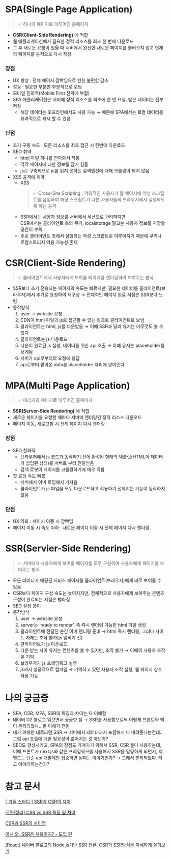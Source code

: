 
# SPA(Single Page Application)
> ✅ 하나의 페이지로 이루어진 홈페이지

- **CSR(Client-Side Rendering)**
에 적합
- 웹 애플리케이션에서 필요한 정적 리소스를 최초 한 번에 다운로드
- 그 후 새로운 요청이 있울 때 서버에서 완전한 새로운 페이지를 불러오지 않고 현재의 페이지를 동적으로 다시 작성

### 장점
- UX 향상 : 전체 페이지 깜빡임으로 인한 불편함 감소
- 성능 : 필요한 부분만 부분적으로 로딩
- 모바일 친화적(Mobile First 전략에 부합)
- SPA 애플리케이션은 서버에 정적 리소스를 최초에 한 번 요정, 받은 데이터는 전부 저장
  - 해당 데이터는 오프라인에서도 사용 가능 → 때문에 SPA에서는 로컬 데이터를 효과적으로 캐시 할 수 있음
    
### 단점

- 초기 구동 속도 : 모든 리소스를 최초 접근 시 한번에 다운로드
- SEO 취약
  - html 파일 하나를 받아와서 작동
  - 각각 페이지에 대한 정보를 담기 힘듦
  - js로 구축되므로 js를 읽지 못하는 검색엔진에 대해 크롤링이 되지 않음
- XSS 공격에 취약
  - XSS
    > ✅ Cross-Site Scripting : 악의적인 사용자가 웹 페이지에 악성 스크립트를 삽입하여 해당 스크립트가 다른 사용자들의 브라우저에서 실행되도록 하는 공격
  - SSR에서는 사용자 정보를 서버에서 세션으로 관리하지만 <br> CSR에서는 클라이언트 측의 쿠키, localstorage 말고는 사용자 정보를 저장할 공간이 부족
  - 주로 클라이언트 측에서 실행되는 악성 스크립트로 이루어지기 때문에 쿠키나 로컬스토리지 악용 가능성 존재

# CSR(Client-Side Rendering)
> ✅ 클라이언트에서 사용자에게 보여줄 페이지를 렌더링하여 보여주는 방식

- SSR보다 초기 전송되는 페이지의 속도는 빠르지만, 필요한 데이터를 클라이언트(브라우저)에서 추가로 요청하여 재구성 → 전체적인 페이지 완료 시점은 SSR보다 느림
- 동작방식
  1. user → website 요청
  2. CDN이 html 파일과 js로 접근할 수 있는 링크르 클라이언트로 보냄
  3. 클라이언트는 html, js를 다운받음 → 이때 SSR과 달리 유저는 아무것도 볼 수 없다
  4. 클라이언트는 js 다운로드
  5. 다운이 완료된 js 실행, 데이터를 위한 api 호출 → 이떄 유저는 placeholder를 보게됨
  6. 서버가 api로부터의 요청에 응답
  7. api로부터 받아온 data를 placeholder 자리에 넣어준다

# MPA(Multi Page Application)
> ✅ 여러개의 페이지로 이루어진 홈페이지

- **SSR(Server-Side Rendering)**
에 적합
- 새로운 페이지를 요청할 때마다 서버에 렌더링된 정적 리소스 다룬오드
- 페이지 이동, 새로고침 시 전체 페이지 다시 렌더링

### 장점
- SEO 친화적
  - 브라우저에서 js 코드가 동작하기 전에 완성된 형태의 템플릿(HTML에 데이터가 삽입된 상태)를 서버로 부터 전달받음
  - 검색 로봇이 페이지를 크롤링하기에 매우 적합
- 첫 로딩 속도 빠름
  - 서버에서 이미 로딩해서 가져옴
  - 클라이언트가 js 파일을 모두 다운로드하고 적용하기 전까지는 기능이 동작하지 않음

### 단점
- UX 약화 : 페이지 이동 시 깜빡임
- 페이지 이동 시 속도 저하 : 새로운 페이지 이동 시 전체 페이지 다시 렌더링

# SSR(Servier-Side Rendering)
> ✅ 서버에서 사용자에게 보여줄 페이지를 모두 구성하여 사용자에게 페이지를 보여주는 방식

- 모든 데이터가 매핑된 서비스 페이지를 클라이언트(브라우저)에게 바로 보여줄 수 있음
- CSR보다 페이지 구성 속도는 늦어지지만, 전체적으로 사용자에게 보여주는 콘텐츠 구성이 완료되는 시점은 빨라짐
- SEO 설정 용이
- 동작방식
  1. user → website 요청
  2. server는 ‘ready to render’, 즉 즉시 렌더링 가능한 html 파일 생성
  3. 클라이언트에 전달된 순간 이미 렌더링 준비 → html 즉시 렌더링, 그러나 사이트 자체는 조작 불가(js 읽히기 전)
  4. 클라이언트가 js 다운로드
  5. 다운 받는 사이 유저는 컨텐츠를 볼 수 있지만, 조작 불가 → 이때의 사용자 조작을 기억
  6. 브라우저가 js 프레임워크 실행
  7. js까지 성공적으로 컴파일 → 기억하고 있던 사용자 조작 실행, 웹 페이지 상호작용 가능

# 나의 궁금증
- SPA, CSR, MPA, SSR의 특징과 차이는 다 이해함
- 네이버 D2 블로그 읽으면서 궁금한 점 → SSR를 사용함으로써 어떻게 프론트와 백이 분리되었나.. 잘 이해가 안됨
- 내가 이해한 대로라면 SSR → 서버에서 데이터까지 포함해서 다 내려준다는건데.. 그럼 api 호출에 대한 필요성이 없어지는 것 아닌가?
- SEO도 향상시키고, SPA의 장점도 가져가기 위해서 SSR, CSR 둘다 사용하는데, 이때 프론트가 next.js와 같은 프레임워크를 사용해서 SSR를 담당하게 되면서, 백엔드는 단순 api 개발에만 집중하면 된다는 이야기인가? → 그래서 분리되었다. 라고 이야기하는건가?

# 참고 문서

[[ 기술 스터디 ] SSR과 CSR의 차이](https://velog.io/@vagabondms/기술-스터디-SSR과-CSR의-차이)

[[간단정리] CSR vs SSR 특징 및 차이](https://hahahoho5915.tistory.com/52)

[CSR과 SSR의 차이점](https://story.pxd.co.kr/1662)

[어서 와, SSR은 처음이지? - 도입 편](https://d2.naver.com/helloworld/7804182)

[[React] 네이버 블로그의 Node.js기반 SSR 전환, CSR과 SSR방식을 자세하게 살펴보기](https://velog.io/@sunaaank/React-deep-dive)
